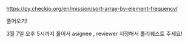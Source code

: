 

https://py.checkio.org/en/mission/sort-array-by-element-frequency/

풀어오기!

3월 7일 오후 5시까지 풀어서
asignee , reviewer 지정해서 풀리퀘스트 주세요!










